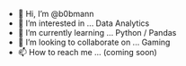 - 👋 Hi, I’m @b0bmann
- 👀 I’m interested in ... Data Analytics
- 🌱 I’m currently learning ... Python / Pandas
- 💞️ I’m looking to collaborate on ... Gaming
- 📫 How to reach me ... (coming soon)

<!---
b0bmann/b0bmann is a ✨ special ✨ repository because its `README.md` (this file) appears on your GitHub profile.
You can click the Preview link to take a look at your changes.
--->
